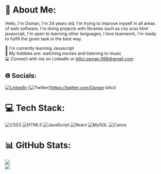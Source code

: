 # 💫 About Me:
Hello, I'm Osman, I'm 24 years old, I'm trying to improve myself in all areas of web software, I'm doing projects with libraries such as css scss html javascript, I'm open to learning other languages, I love teamwork, I'm ready to fulfill the given task in the best way.

🌱 I'm currently learning Javascript<br>
🙉 My hobbies are: watching movies and listening to music<br>
💻 Connect with me on LinkedIn or bilici.osman.066@gmail.com<br>

## 🌐 Socials:
[![LinkedIn](https://img.shields.io/badge/LinkedIn-%230077B5.svg?logo=linkedin&logoColor=white)](https://linkedin.com/in/osmanbilici) [![Twitter](https://img.shields.io/badge/Twitter-%231DA1F2.svg?logo=Twitter&logoColor=white)](https://twitter.com/Osman bilici) 

# 💻 Tech Stack:
![CSS3](https://img.shields.io/badge/css3-%231572B6.svg?style=for-the-badge&logo=css3&logoColor=white) ![HTML5](https://img.shields.io/badge/html5-%23E34F26.svg?style=for-the-badge&logo=html5&logoColor=white) ![JavaScript](https://img.shields.io/badge/javascript-%23323330.svg?style=for-the-badge&logo=javascript&logoColor=%23F7DF1E) ![React](https://img.shields.io/badge/react-%2320232a.svg?style=for-the-badge&logo=react&logoColor=%2361DAFB) ![MySQL](https://img.shields.io/badge/mysql-%2300f.svg?style=for-the-badge&logo=mysql&logoColor=white) ![Canva](https://img.shields.io/badge/Canva-%2300C4CC.svg?style=for-the-badge&logo=Canva&logoColor=white)

# 📊 GitHub Stats:
![](https://github-readme-stats.vercel.app/api?username=osman&theme=dark&hide_border=false&include_all_commits=false&count_private=false)<br/>
![](https://github-readme-stats.vercel.app/api/top-langs/?username=osman&theme=dark&hide_border=false&include_all_commits=false&count_private=false&layout=compact)
